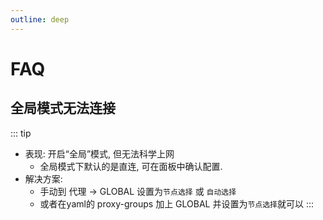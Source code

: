 ```yaml
---
outline: deep
---
```


# FAQ

## 全局模式无法连接
::: tip
- 表现: 开启“全局”模式, 但无法科学上网
  - 全局模式下默认的是直连, 可在面板中确认配置.
- 解决方案:
  - 手动到 代理 -> GLOBAL 设置为`节点选择` 或 `自动选择`
  - 或者在yaml的 proxy-groups 加上 GLOBAL 并设置为`节点选择`就可以
:::



